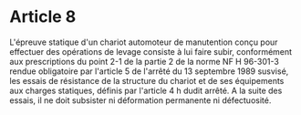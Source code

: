 # Article 8

L'épreuve statique d'un chariot automoteur de manutention conçu pour effectuer des opérations de levage consiste à lui faire subir, conformément aux prescriptions du point 2-1 de la partie 2 de la norme NF H 96-301-3 rendue obligatoire par l'article 5 de l'arrêté du 13 septembre 1989 susvisé, les essais de résistance de la structure du chariot et de ses équipements aux charges statiques, définis par l'article 4 h dudit arrêté. A la suite des essais, il ne doit subsister ni déformation permanente ni défectuosité.
